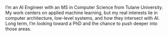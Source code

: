 I’m an AI Engineer with an MS in Computer Science from Tulane University. My work centers on applied machine learning, but my real interests lie in computer architecture, low-level systems, and how they intersect with AI. Long term, I’m looking toward a PhD and the chance to push deeper into those areas.
